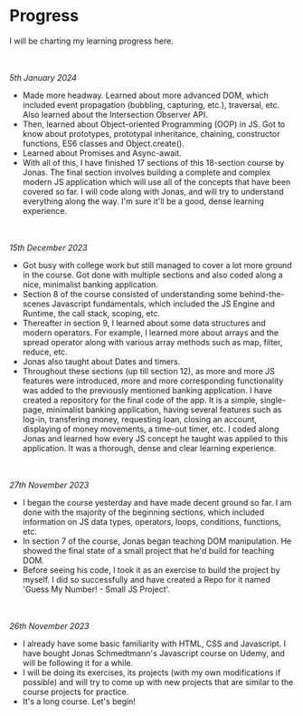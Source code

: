 # Progress
I will be charting my learning progress here.

<br></br>
<em> 5th January 2024 </em>
- Made more headway. Learned about more advanced DOM, which included event propagation (bubbling, capturing, etc.), traversal, etc. Also learned about the Intersection Observer API.
- Then, learned about Object-oriented Programming (OOP) in JS. Got to know about prototypes, prototypal inheritance, chaining, constructor functions, ES6 classes and Object.create().
- Learned about Promises and Async-await.
- With all of this, I have finished 17 sections of this 18-section course by Jonas. The final section involves building a complete and complex modern JS application which will use all of the concepts 
that have been covered so far. I will code along with Jonas, and will try to understand everything along the way. I'm sure it'll be a good, dense learning experience. 

<br></br>
<em> 15th December 2023 </em>
- Got busy with college work but still managed to cover a lot more ground in the course. Got done with multiple sections and also coded along a nice, minimalist banking application.
- Section 8 of the course consisted of understanding some behind-the-scenes Javascript fundamentals, which included the JS Engine and Runtime, the call stack, scoping, etc.
- Thereafter in section 9, I learned about some data structures and modern operators. For example, I learned more about arrays and the spread operator along with various array methods such as map, filter, reduce, etc.
- Jonas also taught about Dates and timers.
- Throughout these sections (up till section 12), as more and more JS features were introduced, more and more corresponding functionality was added to the previously mentioned banking application. I have 
created a repository for the final code of the app. It is a simple, single-page, minimalist banking application, having several features such as log-in, transfering money, requesting loan, closing an account, 
displaying of money movements, a time-out timer, etc. I coded along Jonas and learned how every JS concept he taught was applied to this application. It was a thorough, dense and clear learning experience.

<br></br>
<em> 27th November 2023 </em>
- I began the course yesterday and have made decent ground so far. I am done with the majority of the beginning sections, which included information on JS data types, operators, loops, conditions, functions, etc.
- In section 7 of the course, Jonas began teaching DOM manipulation. He showed the final state of a small project that he'd build for teaching DOM. 
- Before seeing his code, I took it as an exercise to build the project by myself. I did so successfully and have created a Repo for it named 'Guess My Number! - Small JS Project'.

<br></br>
<em> 26th November 2023 </em> 
- I already have some basic familiarity with HTML, CSS and Javascript. I have bought Jonas Schmedtmann's Javascript course on Udemy, and will be following it for a while.
- I will be doing its exercises, its projects (with my own modifications if possible) and will try to come up with new projects that are similar to the course projects for practice.
- It's a long course. Let's begin! 
